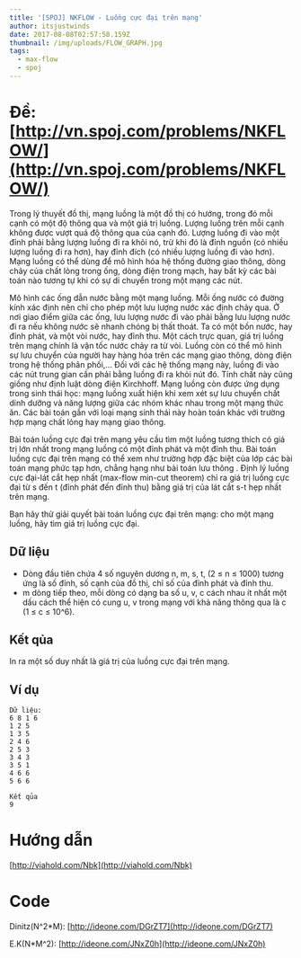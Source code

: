 ```yaml
---
title: '[SPOJ] NKFLOW - Luồng cực đại trên mạng'
author: itsjustwinds
date: 2017-08-08T02:57:58.159Z
thumbnail: /img/uploads/FLOW_GRAPH.jpg
tags:
  - max-flow
  - spoj
---
```

# Đề: [http://vn.spoj.com/problems/NKFLOW/](http://vn.spoj.com/problems/NKFLOW/)

Trong lý thuyết đồ thị, mạng luồng là một đồ thị có hướng, trong đó mỗi cạnh có một độ thông qua và một giá trị luồng. Lượng luồng trên mỗi cạnh không được vượt quá độ thông qua của cạnh đó. Lượng luồng đi vào một đỉnh phải bằng lượng luồng đi ra khỏi nó, trừ khi đó là đỉnh nguồn \(có nhiều lượng luồng đi ra hơn\), hay đỉnh đích \(có nhiều lượng luồng đi vào hơn\). Mạng luồng có thể dùng để mô hình hóa hệ thống đường giao thông, dòng chảy của chất lỏng trong ống, dòng điện trong mạch, hay bất kỳ các bài toán nào tương tự khi có sự di chuyển trong một mạng các nút.

Mô hình các ống dẫn nước bằng một mạng luồng. Mỗi ống nước có đường kính xác định nên chỉ cho phép một lưu lượng nước xác định chảy qua. Ở nơi giao điểm giữa các ống, lưu lượng nước đi vào phải bằng lưu lượng nước đi ra nếu không nước sẽ nhanh chóng bị thất thoát. Ta có một bồn nước, hay đỉnh phát, và một vòi nước, hay đỉnh thu. Một cách trực quan, giá trị luồng trên mạng chính là vận tốc nước chảy ra từ vòi. Luồng còn có thể mô hình sự lưu chuyển của người hay hàng hóa trên các mạng giao thông, dòng điện trong hệ thống phân phối,... Đối với các hệ thống mạng này, luồng đi vào các nút trung gian cần phải bằng luồng đi ra khỏi nút đó. Tính chất này cũng giống như định luật dòng điện Kirchhoff. Mạng luồng còn được ứng dụng trong sinh thái học: mạng luồng xuất hiện khi xem xét sự lưu chuyển chất dinh dưỡng và năng lượng giữa các nhóm khác nhau trong một mạng thức ăn. Các bài toán gắn với loại mạng sinh thái này hoàn toán khác với trường hợp mạng chất lỏng hay mạng giao thông.

Bài toán luồng cực đại trên mạng yêu cầu tìm một luồng tương thích có giá trị lớn nhất trong mạng luồng có một đỉnh phát và một đỉnh thu. Bài toán luồng cực đại trên mạng có thể xem như trường hợp đặc biệt của lớp các bài toán mạng phức tạp hơn, chẳng hạng như bài toán lưu thông . Định lý luồng cực đại-lát cắt hẹp nhất \(max-flow min-cut theorem\) chỉ ra giá trị luồng cực đại từ s đến t \(đỉnh phát đến đỉnh thu\) bằng giá trị của lát cắt s-t hẹp nhất trên mạng.

Bạn hãy thử giải quyết bài toán luồng cực đại trên mạng: cho một mạng luồng, hãy tìm giá trị luồng cực đại.

## Dữ liệu

* Dòng đầu tiên chứa 4 số nguyên dương n, m, s, t, \(2 ≤ n ≤ 1000\) tương ứng là số đỉnh, số cạnh của đồ thị, chỉ số của đỉnh phát và đỉnh thu.
* m dòng tiếp theo, mỗi dòng có dạng ba số u, v, c cách nhau ít nhất một dấu cách thể hiện có cung u, v trong mạng với khả năng thông qua là c \(1 ≤ c ≤ 10^6\).

## Kết qủa

In ra một số duy nhất là giá trị của luồng cực đại trên mạng.

## Ví dụ

```
Dữ liệu:
6 8 1 6
1 2 5
1 3 5
2 4 6
2 5 3
3 4 3
3 5 1
4 6 6
5 6 6

Kết qủa
9
```

# Hướng dẫn

[http://viahold.com/Nbk](http://viahold.com/Nbk)

# Code

Dinitz(N^2*M): [http://ideone.com/DGrZT7](http://ideone.com/DGrZT7)

E.K(N*M^2): [http://ideone.com/JNxZ0h](http://ideone.com/JNxZ0h)


